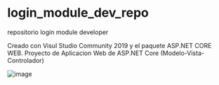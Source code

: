 # login_module_dev_repo
 repositorio login module developer

Creado con Visul Studio Community 2019 y el paquete ASP.NET CORE WEB.
Proyecto de Aplicacion Web de ASP.NET Core (Modelo-Vista-Controlador)

![image](https://user-images.githubusercontent.com/60913697/115768339-2e1d3080-a378-11eb-881b-fe36267a37cf.png)
